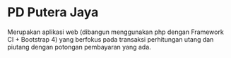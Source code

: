 # PD Putera Jaya
Merupakan aplikasi web (dibangun menggunakan php dengan Framework CI + Bootstrap 4) yang berfokus pada transaksi perhitungan utang dan piutang dengan potongan pembayaran yang ada.
